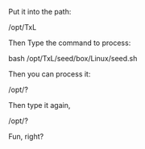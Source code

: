 

Put it into the path:

/opt/TxL

Then Type the command to process:

bash /opt/TxL/seed/box/Linux/seed.sh

Then you can process it:

/opt/?

Then type it again,

/opt/?

Fun, right?
